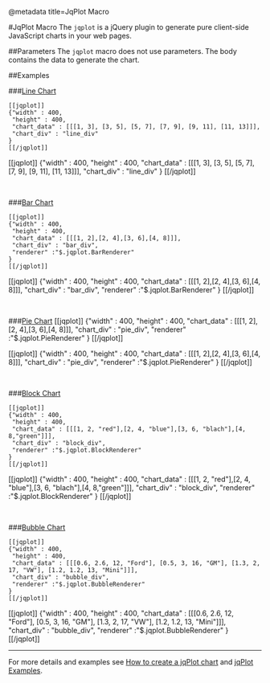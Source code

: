 @metadata title=JqPlot Macro

[new jqplt chart]:http://www.jqplot.com/docs/files/usage-txt.html
[jqPlot Examples]:http://www.jqplot.com/tests/
[line]: /pylabsdoc/#/alkiradocs/LineChart
[bar]: /pylabsdoc/#/alkiradocs/BarChart
[pie]: /pylabsdoc/#/alkiradocs/PieChart
[block]: /pylabsdoc/#/alkiradocs/BlockChart
[bubble]: /pylabsdoc/#/alkiradocs/BubbleChart


#JqPlot Macro 
The `jqplot` is a jQuery plugin to generate pure client-side JavaScript charts in your web pages.


##Parameters
The `jqplot` macro does not use parameters.
The body contains the data to generate the chart.


##Examples

###[Line Chart][line]

    [[jqplot]]
    {"width" : 400,
     "height" : 400,
     "chart_data" : [[[1, 3], [3, 5], [5, 7], [7, 9], [9, 11], [11, 13]]],
     "chart_div" : "line_div"
    }
    [[/jqplot]]


[[jqplot]]
{"width" : 400,
 "height" : 400,
 "chart_data" : [[[1, 3], [3, 5], [5, 7], [7, 9], [9, 11], [11, 13]]],
 "chart_div" : "line_div"
}
[[/jqplot]]

<br />

###[Bar Chart][bar]

    [[jqplot]]
    {"width" : 400,
     "height" : 400,
     "chart_data" : [[[1, 2],[2, 4],[3, 6],[4, 8]]],
     "chart_div" : "bar_div",
     "renderer" :"$.jqplot.BarRenderer"
    }
    [[/jqplot]]
    

[[jqplot]]
{"width" : 400,
 "height" : 400,
 "chart_data" : [[[1, 2],[2, 4],[3, 6],[4, 8]]],
 "chart_div" : "bar_div",
 "renderer" :"$.jqplot.BarRenderer"
}
[[/jqplot]]

<br />

###[Pie Chart][pie]
    [[jqplot]]
    {"width" : 400,
     "height" : 400,
     "chart_data" : [[[1, 2],[2, 4],[3, 6],[4, 8]]],
     "chart_div" : "pie_div",
     "renderer" :"$.jqplot.PieRenderer"
    }
    [[/jqplot]]


[[jqplot]]
{"width" : 400,
 "height" : 400,
 "chart_data" : [[[1, 2],[2, 4],[3, 6],[4, 8]]],
 "chart_div" : "pie_div",
 "renderer" :"$.jqplot.PieRenderer"
}
[[/jqplot]]

<br />

###[Block Chart][block]

    [[jqplot]]
    {"width" : 400,
     "height" : 400,
     "chart_data" : [[[1, 2, "red"],[2, 4, "blue"],[3, 6, "blach"],[4, 8,"green"]]],
     "chart_div" : "block_div",
     "renderer" :"$.jqplot.BlockRenderer"
    }
    [[/jqplot]]


[[jqplot]]
{"width" : 400,
 "height" : 400,
 "chart_data" : [[[1, 2, "red"],[2, 4, "blue"],[3, 6, "blach"],[4, 8,"green"]]],
 "chart_div" : "block_div",
 "renderer" :"$.jqplot.BlockRenderer"
}
[[/jqplot]]

<br />

###[Bubble Chart][bubble]

    [[jqplot]]
    {"width" : 400,
     "height" : 400,
     "chart_data" : [[[0.6, 2.6, 12, "Ford"], [0.5, 3, 16, "GM"], [1.3, 2, 17, "VW"], [1.2, 1.2, 13, "Mini"]]],
     "chart_div" : "bubble_div",
     "renderer" :"$.jqplot.BubbleRenderer"
    }
    [[/jqplot]]


[[jqplot]]
{"width" : 400,
 "height" : 400,
 "chart_data" : [[[0.6, 2.6, 12, "Ford"], [0.5, 3, 16, "GM"], [1.3, 2, 17, "VW"], [1.2, 1.2, 13, "Mini"]]],
 "chart_div" : "bubble_div",
 "renderer" :"$.jqplot.BubbleRenderer"
}
[[/jqplot]]

- - -
For more details and examples see [How to create a jqPlot chart][new jqplt chart] and [jqPlot Examples][jqPlot Examples].
